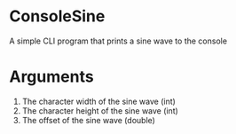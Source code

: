 # ConsoleSine
A simple CLI program that prints a sine wave to the console

# Arguments
1. The character width of the sine wave (int)
2. The character height of the sine wave (int)
3. The offset of the sine wave (double)
